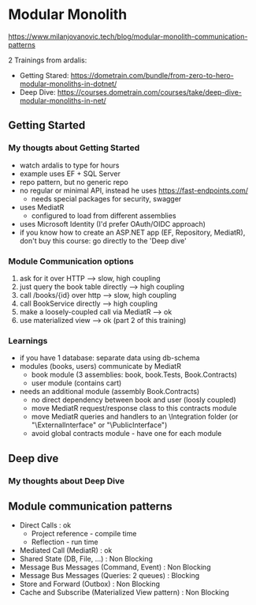 # Modular Monolith

<https://www.milanjovanovic.tech/blog/modular-monolith-communication-patterns>

2 Trainings from ardalis:

- Getting Stared: <https://dometrain.com/bundle/from-zero-to-hero-modular-monoliths-in-dotnet/>
- Deep Dive: <https://courses.dometrain.com/courses/take/deep-dive-modular-monoliths-in-net/>

## Getting Started

### My thougts about Getting Started

- watch ardalis to type for hours
- example uses EF + SQL Server
- repo pattern, but no generic repo
- no regular or minimal API, instead he uses <https://fast-endpoints.com/>
  - needs special packages for security, swagger
- uses MediatR
  - configured to load from different assemblies
- uses Microsoft Identity (I'd prefer OAuth/OIDC approach)
- if you know how to create an ASP.NET app (EF, Repository, MediatR), don't buy this course: go directly to the 'Deep dive'

### Module Communication options

1. ask for it over HTTP --> slow, high coupling
2. just query the book table directly --> high coupling
3. call /books/{id} over http --> slow, high coupling
4. call BookService directly --> high coupling
5. make a loosely-coupled call via MediatR --> ok
6. use materialized view --> ok (part 2 of this training)

### Learnings

- if you have 1 database: separate data using db-schema
- modules (books, users) communicate by MediatR
  - book module (3 assemblies: book, book.Tests, Book.Contracts)
  - user module (contains cart)
- needs an additional module (assembly Book.Contracts)
  - no direct dependency between book and user (loosly coupled)
  - move MediatR request/response class to this contracts module
  - move MediatR queries and handlers to an \Integration folder (or "\ExternalInterface" or "\PublicInterface")
  - avoid global contracts module - have one for each module

## Deep dive

### My thoughts about Deep Dive

## Module communication patterns

- Direct Calls : ok
  - Project reference - compile time
  - Reflection - run time
- Mediated Call (MediatR) : ok
- Shared State (DB, File, ...) : Non Blocking
- Message Bus Messages (Command, Event) : Non Blocking
- Message Bus Messages (Queries: 2 queues) : Blocking
- Store and Forward (Outbox) : Non Blocking
- Cache and Subscribe (Materialized View pattern) : Non Blocking
